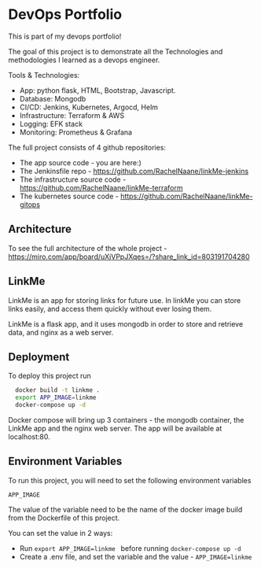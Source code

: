 # DevOps Portfolio

This is part of my devops portfolio!

The goal of this project is to demonstrate all the Technologies and methodologies I learned as a devops engineer.

Tools & Technologies:
* App: python flask, HTML, Bootstrap, Javascript.
* Database: Mongodb
* CI/CD: Jenkins, Kubernetes, Argocd, Helm
* Infrastructure: Terraform & AWS
* Logging: EFK stack
* Monitoring: Prometheus & Grafana

The full project consists of 4 github repositories:
* The app source code - you are here:)
* The Jenkinsfile repo - https://github.com/RachelNaane/linkMe-jenkins
* The infrastructure source code - https://github.com/RachelNaane/linkMe-terraform
* The kubernetes source code - https://github.com/RachelNaane/linkMe-gitops

## Architecture

To see the full architecture of the whole project - https://miro.com/app/board/uXjVPpJXqes=/?share_link_id=803191704280

## LinkMe

LinkMe is an app for storing links for future use.
In linkMe you can store links easily, and access them quickly without ever losing them. 

LinkMe is a flask app, and it uses mongodb in order to store and retrieve data, and nginx as a web server.

## Deployment

To deploy this project run

```bash
  docker build -t linkme .
  export APP_IMAGE=linkme
  docker-compose up -d
```

Docker compose will bring up 3 containers - the mongodb container, the LinkMe app and the nginx web server. The app will be available at localhost:80.

## Environment Variables

To run this project, you will need to set the following environment variables 

`APP_IMAGE`

The value of the variable need to be the name of the docker image build from the Dockerfile of this project.

You can set the value in 2 ways:
*  Run ```export APP_IMAGE=linkme ``` before running ```docker-compose up -d```
*  Create a .env file, and set the variable and the value - ```APP_IMAGE=linkme```